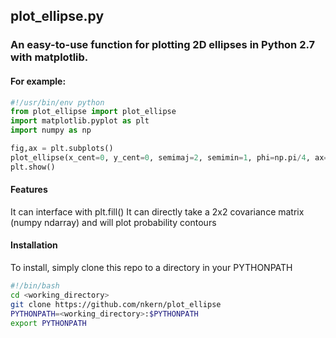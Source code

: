 ## plot_ellipse.py
### An easy-to-use function for plotting 2D ellipses in Python 2.7 with matplotlib.
#### For example:
```python
#!/usr/bin/env python
from plot_ellipse import plot_ellipse
import matplotlib.pyplot as plt
import numpy as np

fig,ax = plt.subplots()
plot_ellipse(x_cent=0, y_cent=0, semimaj=2, semimin=1, phi=np.pi/4, ax=ax)
plt.show()
```

#### Features
It can interface with plt.fill()
It can directly take a 2x2 covariance matrix (numpy ndarray) and will plot probability contours

#### Installation
To install, simply clone this repo to a directory in your PYTHONPATH
```bash
#!/bin/bash 
cd <working_directory>
git clone https://github.com/nkern/plot_ellipse
PYTHONPATH=<working_directory>:$PYTHONPATH
export PYTHONPATH
```
